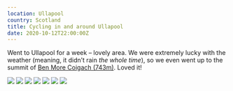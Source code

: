 ```yaml
---
location: Ullapool
country: Scotland
title: Cycling in and around Ullapool
date: 2020-10-12T22:00:00Z
---
```


Went to Ullapool for a week – lovely area. We were extremely lucky with the weather (meaning, it didn’t rain _the whole time_), so we even went up to the summit of [Ben More Coigach (743m)](https://www.walkhighlands.co.uk/ullapool/ben-more-coigach.shtml). Loved it!

![](/img/ullapool1.jpeg)
![](/img/ullapool2.jpeg)
![](/img/ullapool4.jpeg)
![](/img/ullapool3.jpeg)
![](/img/ullapool5.jpeg)
![](/img/ullapool6.jpeg)
![](/img/ullapool7.jpeg)
